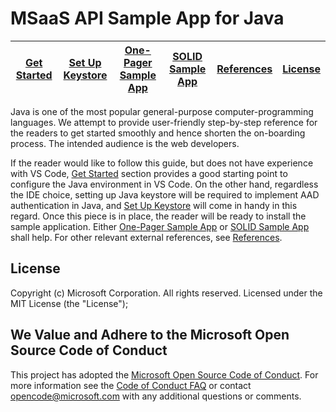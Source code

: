 # MSaaS API Sample App for Java

| [Get Started](https://github.com/MsaasAPI/API/wiki/Get-Started-with-VS-Code-for-Java) | [Set Up Keystore](https://github.com/MsaasAPI/API/wiki/Set-up-SSL-Keystore-for-Java-Case-API-Application) | [One-Pager Sample App](https://github.com/MsaasAPI/API/wiki/Java-VS-Code-Case-API-Single-Page-Console-Application) | [SOLID Sample App](https://github.com/MsaasAPI/API/wiki/Java-VS-Code-Case-API-SOLID-Console-Application) | [References](https://github.com/MsaasAPI/API/wiki/References) | [License](https://github.com/MsaasAPI/API/blob/master/LICENSE)
| --- | --- | --- | --- | --- | --- |

Java is one of the most popular general-purpose computer-programming languages. We attempt to provide user-friendly step-by-step reference for the readers to get started smoothly and hence shorten the on-boarding process. The intended audience is the web developers.

If the reader would like to follow this guide, but does not have experience with VS Code, [Get Started](https://github.com/MsaasAPI/API/wiki/Get-Started-with-VS-Code-for-Java) section provides a good starting point to configure the Java environment in VS Code. On the other hand, regardless the IDE choice, setting up Java keystore will be required to implement AAD authentication in Java, and [Set Up Keystore](https://github.com/MsaasAPI/API/wiki/Set-up-SSL-Keystore-for-Java-Case-API-Application) will come in handy in this regard. Once this piece is in place, the reader will be ready to install the sample application. Either [One-Pager Sample App](https://github.com/MsaasAPI/API/wiki/Java-VS-Code-Case-API-Single-Page-Console-Application) or [SOLID Sample App](https://github.com/MsaasAPI/API/wiki/Java-VS-Code-Case-API-SOLID-Console-Application) shall help. For other relevant external references, see [References](https://github.com/MsaasAPI/API/wiki/References).

## License
Copyright (c) Microsoft Corporation.  All rights reserved. Licensed under the MIT License (the "License");

## We Value and Adhere to the Microsoft Open Source Code of Conduct
This project has adopted the [Microsoft Open Source Code of Conduct](https://opensource.microsoft.com/codeofconduct/). For more information see the [Code of Conduct FAQ](https://opensource.microsoft.com/codeofconduct/faq/) or contact [opencode@microsoft.com](mailto:opencode@microsoft.com) with any additional questions or comments.
